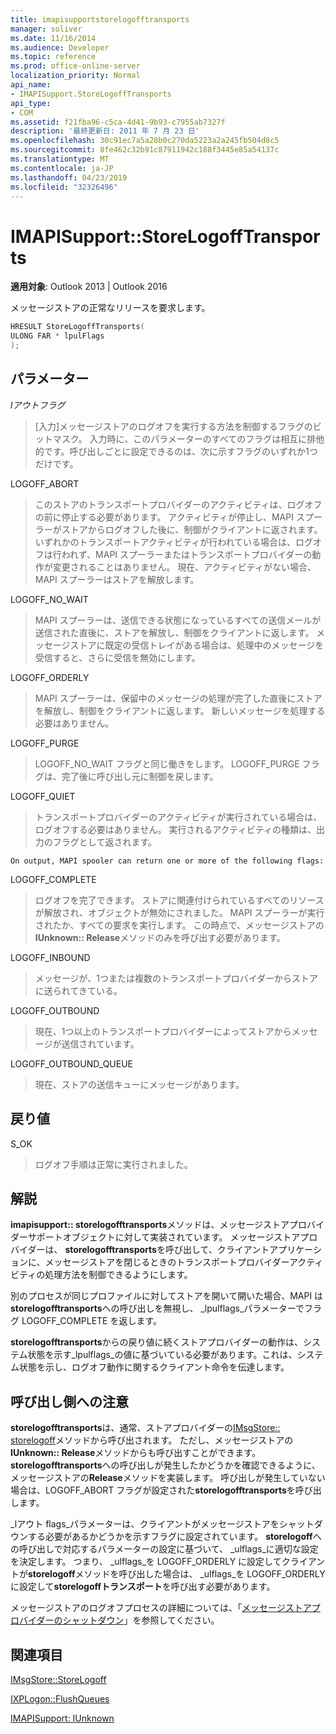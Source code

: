 ```yaml
---
title: imapisupportstorelogofftransports
manager: soliver
ms.date: 11/16/2014
ms.audience: Developer
ms.topic: reference
ms.prod: office-online-server
localization_priority: Normal
api_name:
- IMAPISupport.StoreLogoffTransports
api_type:
- COM
ms.assetid: f21fba96-c5ca-4d41-9b93-c7955ab7327f
description: '最終更新日: 2011 年 7 月 23 日'
ms.openlocfilehash: 30c91ec7a5a28b0c270da5223a2a245fb504d8c5
ms.sourcegitcommit: 8fe462c32b91c87911942c188f3445e85a54137c
ms.translationtype: MT
ms.contentlocale: ja-JP
ms.lasthandoff: 04/23/2019
ms.locfileid: "32326496"
---
```

# <a name="imapisupportstorelogofftransports"></a>IMAPISupport::StoreLogoffTransports

  
  
**適用対象**: Outlook 2013 | Outlook 2016 
  
メッセージストアの正常なリリースを要求します。
  
```cpp
HRESULT StoreLogoffTransports(
ULONG FAR * lpulFlags
);
```

## <a name="parameters"></a>パラメーター

 _lアウトフラグ_
  
> [入力]メッセージストアのログオフを実行する方法を制御するフラグのビットマスク。 入力時に、このパラメーターのすべてのフラグは相互に排他的です。呼び出しごとに設定できるのは、次に示すフラグのいずれか1つだけです。
    
LOGOFF_ABORT 
  
> このストアのトランスポートプロバイダーのアクティビティは、ログオフの前に停止する必要があります。 アクティビティが停止し、MAPI スプーラーがストアからログオフした後に、制御がクライアントに返されます。 いずれかのトランスポートアクティビティが行われている場合は、ログオフは行われず、MAPI スプーラーまたはトランスポートプロバイダーの動作が変更されることはありません。 現在、アクティビティがない場合、MAPI スプーラーはストアを解放します。 
    
LOGOFF_NO_WAIT 
  
> MAPI スプーラーは、送信できる状態になっているすべての送信メールが送信された直後に、ストアを解放し、制御をクライアントに返します。 メッセージストアに既定の受信トレイがある場合は、処理中のメッセージを受信すると、さらに受信を無効にします。 
    
LOGOFF_ORDERLY 
  
> MAPI スプーラーは、保留中のメッセージの処理が完了した直後にストアを解放し、制御をクライアントに返します。 新しいメッセージを処理する必要はありません。 
    
LOGOFF_PURGE 
  
> LOGOFF_NO_WAIT フラグと同じ働きをします。 LOGOFF_PURGE フラグは、完了後に呼び出し元に制御を戻します。 
    
LOGOFF_QUIET 
  
> トランスポートプロバイダーのアクティビティが実行されている場合は、ログオフする必要はありません。 実行されるアクティビティの種類は、出力のフラグとして返されます。
    
    On output, MAPI spooler can return one or more of the following flags:
    
LOGOFF_COMPLETE 
  
> ログオフを完了できます。 ストアに関連付けられているすべてのリソースが解放され、オブジェクトが無効にされました。 MAPI スプーラーが実行されたか、すべての要求を実行します。 この時点で、メッセージストアの**IUnknown:: Release**メソッドのみを呼び出す必要があります。 
    
LOGOFF_INBOUND 
  
> メッセージが、1つまたは複数のトランスポートプロバイダーからストアに送られてきている。 
    
LOGOFF_OUTBOUND 
  
> 現在、1つ以上のトランスポートプロバイダーによってストアからメッセージが送信されています。 
    
LOGOFF_OUTBOUND_QUEUE 
  
> 現在、ストアの送信キューにメッセージがあります。
    
## <a name="return-value"></a>戻り値

S_OK 
  
> ログオフ手順は正常に実行されました。
    
## <a name="remarks"></a>解説

**imapisupport:: storelogofftransports**メソッドは、メッセージストアプロバイダーサポートオブジェクトに対して実装されています。 メッセージストアプロバイダーは、 **storelogofftransports**を呼び出して、クライアントアプリケーションに、メッセージストアを閉じるときのトランスポートプロバイダーアクティビティの処理方法を制御できるようにします。 
  
別のプロセスが同じプロファイルに対してストアを開いて開いた場合、MAPI は**storelogofftransports**への呼び出しを無視し、 _lpulflags_パラメーターでフラグ LOGOFF_COMPLETE を返します。 
  
**storelogofftransports**からの戻り値に続くストアプロバイダーの動作は、システム状態を示す_lpulflags_の値に基づいている必要があります。これは、システム状態を示し、ログオフ動作に関するクライアント命令を伝達します。 
  
## <a name="notes-to-callers"></a>呼び出し側への注意

 **storelogofftransports**は、通常、ストアプロバイダーの[IMsgStore:: storelogoff](imsgstore-storelogoff.md)メソッドから呼び出されます。 ただし、メッセージストアの**IUnknown:: Release**メソッドからも呼び出すことができます。 **storelogofftransports**への呼び出しが発生したかどうかを確認できるように、メッセージストアの**Release**メソッドを実装します。 呼び出しが発生していない場合は、LOGOFF_ABORT フラグが設定された**storelogofftransports**を呼び出します。 
  
_lアウト flags_パラメーターは、クライアントがメッセージストアをシャットダウンする必要があるかどうかを示すフラグに設定されています。 **storelogoff**への呼び出しで対応するパラメーターの設定に基づいて、 _ulflags_に適切な設定を決定します。 つまり、 _ulflags_を LOGOFF_ORDERLY に設定してクライアントが**storelogoff**メソッドを呼び出した場合は、 _ulflags_を LOGOFF_ORDERLY に設定して**storelogoffトランスポート**を呼び出す必要があります。 
  
メッセージストアのログオフプロセスの詳細については、「[メッセージストアプロバイダーのシャットダウン](shutting-down-a-message-store-provider.md)」を参照してください。
  
## <a name="see-also"></a>関連項目



[IMsgStore::StoreLogoff](imsgstore-storelogoff.md)
  
[IXPLogon::FlushQueues](ixplogon-flushqueues.md)
  
[IMAPISupport: IUnknown](imapisupportiunknown.md)

